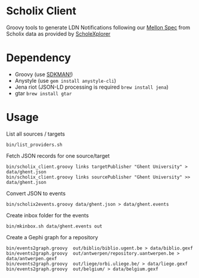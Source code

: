 # Scholix Client

Groovy tools to generate LDN Notifications following our [Mellon Spec](https://mellonscholarlycommunication.github.io/spec-notifications/#the-artifact-context)
from Scholix data as provided by [ScholeXplorer](https://scholexplorer.openaire.eu/#/)

# Dependency

- Groovy (use [SDKMAN!](https://sdkman.io))
- Anystyle (use `gem install anystyle-cli`)
- Jena riot (JSON-LD processing is required `brew install jena`)
- gtar `brew install gtar`

# Usage

List all sources / targets

```
bin/list_providers.sh
```

Fetch JSON records for one source/target

```
bin/scholix_client.groovy links targetPublisher "Ghent University" > data/ghent.json
bin/scholix_client.groovy links sourcePublisher "Ghent University" >> data/ghent.json
```

Convert JSON to events

```
bin/scholix2events.groovy data/ghent.json > data/ghent.events
```

Create inbox folder for the events

```
bin/mkinbox.sh data/ghent.events out
```

Create a Gephi graph for a repository

```
bin/events2graph.groovy  out/biblio/biblio.ugent.be > data/biblio.gexf
bin/events2graph.groovy  out/antwerpen/repository.uantwerpen.be > data/antwerpen.gexf
bin/events2graph.groovy  out/liege/orbi.uliege.be/ > data/liege.gexf
bin/events2graph.groovy  out/belgium/ > data/belgium.gexf
```